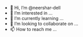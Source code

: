 - 👋 Hi, I’m @neershar-dell
- 👀 I’m interested in ...
- 🌱 I’m currently learning ...
- 💞️ I’m looking to collaborate on ...
- 📫 How to reach me ...

<!---
neershar-dell/neershar-dell is a ✨ special ✨ repository because its `README.md` (this file) appears on your GitHub profile.
You can click the Preview link to take a look at your changes.
--->
